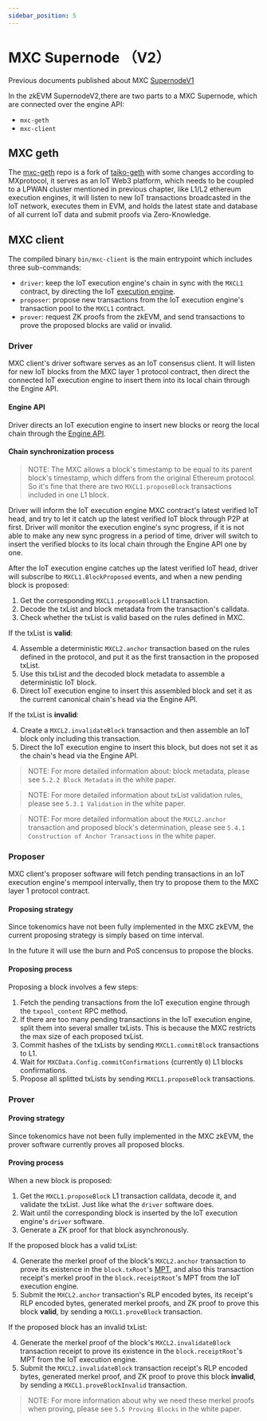 ```yaml
---
sidebar_position: 5
---
```


# MXC Supernode （V2）

Previous documents published about MXC [SupernodeV1](https://www.mxc.org/supernode)

In the zkEVM SupernodeV2,there are two parts to a MXC Supernode, which are connected over the engine API:
- `mxc-geth`
- `mxc-client`


## MXC geth

The [mxc-geth](https://github.com/MXCzkEVM/) repo is a fork of [taiko-geth](https://github.com/taikoxyz/taiko-geth) with some changes according to MXprotocol, it serves as an IoT Web3 platform, which needs to be coupled to a LPWAN cluster mentioned in previous chapter, like L1/L2 ethereum execution engines, it will listen to new IoT transactions broadcasted in the IoT network, executes them in EVM, and holds the latest state and database of all current IoT data and submit proofs via Zero-Knowledge.

## MXC client

The compiled binary `bin/mxc-client` is the main entrypoint which includes three sub-commands:

- `driver`: keep the IoT execution engine's chain in sync with the `MXCL1` contract, by directing the IoT [execution engine](https://ethereum.org/en/glossary/#execution-client).
- `proposer`: propose new transactions from the IoT execution engine's transaction pool to the `MXCL1` contract.
- `prover`: request ZK proofs from the zkEVM, and send transactions to prove the proposed blocks are valid or invalid.

### Driver

MXC client's driver software serves as an IoT consensus client. It will listen for new IoT blocks from the MXC layer 1 protocol contract, then direct the connected IoT execution engine to insert them into its local chain through the Engine API.

#### Engine API

Driver directs an IoT execution engine to insert new blocks or reorg the local chain through the [Engine API](https://github.com/ethereum/execution-apis/blob/main/src/engine/specification.md).

#### Chain synchronization process

> NOTE: The MXC allows a block's timestamp to be equal to its parent block's timestamp, which differs from the original Ethereum protocol. So it's fine that there are two `MXCL1.proposeBlock` transactions included in one L1 block.

Driver will inform the IoT execution engine MXC contract's latest verified IoT head, and try to let it catch up the latest verified IoT block through P2P at first. Driver will monitor the execution engine's sync progress, if it is not able to make any new sync progress in a period of time, driver will switch to insert the verified blocks to its local chain through the Engine API one by one.

After the IoT execution engine catches up the latest verified IoT head, driver will subscribe to `MXCL1.BlockProposed` events, and when a new pending block is proposed:

1. Get the corresponding `MXCL1.proposeBlock` L1 transaction.
2. Decode the txList and block metadata from the transaction's calldata.
3. Check whether the txList is valid based on the rules defined in MXC.

If the txList is **valid**:

4. Assemble a deterministic `MXCL2.anchor` transaction based on the rules defined in the protocol, and put it as the first transaction in the proposed txList.
5. Use this txList and the decoded block metadata to assemble a deterministic IoT block.
6. Direct IoT execution engine to insert this assembled block and set it as the current canonical chain's head via the Engine API.

If the txList is **invalid**:

4. Create a `MXCL2.invalidateBlock` transaction and then assemble an IoT block only including this transaction.
5. Direct the IoT execution engine to insert this block, but does not set it as the chain's head via the Engine API.

> NOTE: For more detailed information about: block metadata, please see `5.2.2 Block Metadata` in the white paper.

> NOTE: For more detailed information about txList validation rules, please see `5.3.1 Validation` in the white paper.

> NOTE: For more detailed information about the `MXCL2.anchor` transaction and proposed block's determination, please see `5.4.1 Construction of Anchor Transactions` in the white paper.

### Proposer

MXC client's proposer software will fetch pending transactions in an IoT execution engine's mempool intervally, then try to propose them to the MXC layer 1 protocol contract.

#### Proposing strategy

Since tokenomics have not been fully implemented in the MXC zkEVM, the current proposing strategy is simply based on time interval.

In the future it will use the burn and PoS concensus to propose the blocks.

#### Proposing process

Proposing a block involves a few steps:

1. Fetch the pending transactions from the IoT execution engine through the `txpool_content` RPC method.
2. If there are too many pending transactions in the IoT execution engine, split them into several smaller txLists. This is because the MXC restricts the max size of each proposed txList.
3. Commit hashes of the txLists by sending `MXCL1.commitBlock` transactions to L1.
4. Wait for `MXCData.Config.commitConfirmations` (currently `0`) L1 blocks confirmations.
5. Propose all splitted txLists by sending `MXCL1.proposeBlock` transactions.

### Prover

#### Proving strategy

Since tokenomics have not been fully implemented in the MXC zkEVM, the prover software currently proves all proposed blocks.

#### Proving process

When a new block is proposed:

1. Get the `MXCL1.proposeBlock` L1 transaction calldata, decode it, and validate the txList. Just like what the `driver` software does.
2. Wait until the corresponding block is inserted by the IoT execution engine's `driver` software.
3. Generate a ZK proof for that block asynchronously.

If the proposed block has a valid txList:

4. Generate the merkel proof of the block's `MXCL2.anchor` transaction to prove its existence in the `block.txRoot`'s [MPT](https://ethereum.org/en/developers/docs/data-structures-and-encoding/patricia-merkle-trie/), and also this transaction receipt's merkel proof in the `block.receiptRoot`'s MPT from the IoT execution engine.
5. Submit the `MXCL2.anchor` transaction's RLP encoded bytes, its receipt's RLP encoded bytes, generated merkel proofs, and ZK proof to prove this block **valid**, by sending a `MXCL1.proveBlock` transaction.

If the proposed block has an invalid txList:

4. Generate the merkel proof of the block's `MXCL2.invalidateBlock` transaction receipt to prove its existence in the `block.receiptRoot`'s MPT from the IoT execution engine.
5. Submit the `MXCL2.invalidateBlock` transaction receipt's RLP encoded bytes, generated merkel proof, and ZK proof to prove this block **invalid**, by sending a `MXCL1.proveBlockInvalid` transaction.

> NOTE: For more information about why we need these merkel proofs when proving, please see `5.5 Proving Blocks` in the white paper.
